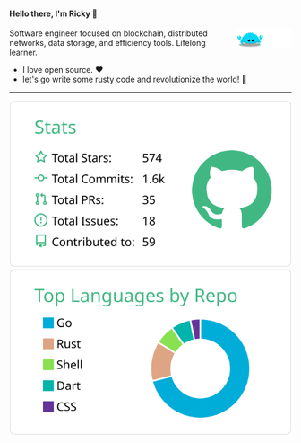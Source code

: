 <h4>Hello there, I'm Ricky 👋</h4>

<a href="https://github.com">
    <img src="https://github.com/Doraemonkeys/Doraemonkeys/blob/main/assets/ferris-go2.gif" align="right" width="20%" />
</a>

 <p>Software engineer focused on blockchain, distributed networks, data storage, and efficiency tools. Lifelong learner.</p>

<ul>
    <li>I love open source. ❤️</li>
    <li> let's go write some rusty code and revolutionize the world! 🚀</li>
</ul>

---

[![](https://raw.githubusercontent.com/Doraemonkeys/Doraemonkeys/main/profile-summary-card-output/vue/3-stats.svg)](https://github.com/vn7n24fzkq/github-profile-summary-cards) 
[![](https://raw.githubusercontent.com/Doraemonkeys/Doraemonkeys/main/profile-summary-card-output/vue/1-repos-per-language.svg)](https://github.com/Doraemonkeys?tab=repositories)
